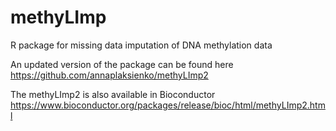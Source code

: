 # methyLImp
R package for missing data imputation of DNA methylation data

An updated version of the package can be found here https://github.com/annaplaksienko/methyLImp2

The methyLImp2 is also available in Bioconductor https://www.bioconductor.org/packages/release/bioc/html/methyLImp2.html

